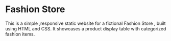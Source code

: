 # Fashion Store 
This is a simple ,responsive static website for a fictional Fashion Store , built using HTML and CSS. It showcases a product display table with categorized fashion items.
